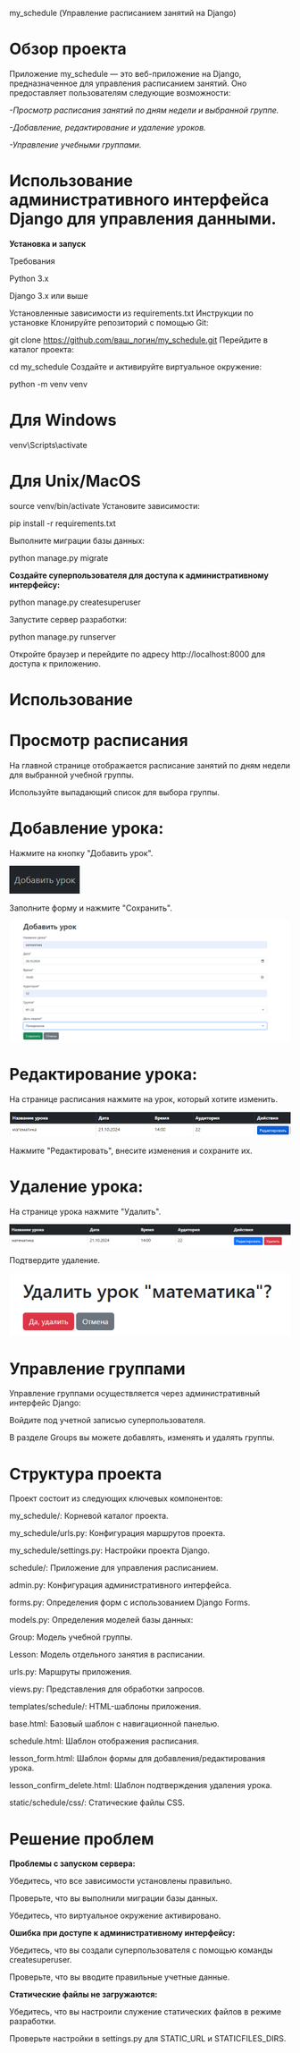 my_schedule (Управление расписанием занятий на Django)


# **Обзор проекта**

Приложение my_schedule — это веб-приложение на Django, предназначенное для управления расписанием занятий. Оно предоставляет пользователям следующие возможности:

*-Просмотр расписания занятий по дням недели и выбранной группе.*

*-Добавление, редактирование и удаление уроков.*

*-Управление учебными группами.*

# **Использование административного интерфейса Django для управления данными.**

**Установка и запуск**

Требования

Python 3.x

Django 3.x или выше

Установленные зависимости из requirements.txt
Инструкции по установке
Клонируйте репозиторий с помощью Git:

git clone https://github.com/ваш_логин/my_schedule.git
Перейдите в каталог проекта:

cd my_schedule
Создайте и активируйте виртуальное окружение:

python -m venv venv
# Для Windows
venv\Scripts\activate
# Для Unix/MacOS
source venv/bin/activate
Установите зависимости:

pip install -r requirements.txt

Выполните миграции базы данных:

python manage.py migrate

**Создайте суперпользователя для доступа к административному интерфейсу:**

python manage.py createsuperuser

Запустите сервер разработки:

python manage.py runserver

Откройте браузер и перейдите по адресу http://localhost:8000 для доступа к приложению.


# **Использование**
# Просмотр расписания

На главной странице отображается расписание занятий по дням недели для выбранной учебной группы.

Используйте выпадающий список для выбора группы.

# Добавление урока:
Нажмите на кнопку "Добавить урок".

![](img_2.png)

Заполните форму и нажмите "Сохранить".

![img_3.png](img_3.png)

# Редактирование урока:

На странице расписания нажмите на урок, который хотите изменить.

![img_4.png](img_4.png)

Нажмите "Редактировать", внесите изменения и сохраните их.

# Удаление урока:

На странице урока нажмите "Удалить".

![img_5.png](img_5.png)

Подтвердите удаление.

![img_6.png](img_6.png)

# Управление группами
Управление группами осуществляется через административный интерфейс Django:

Войдите под учетной записью суперпользователя.

В разделе Groups вы можете добавлять, изменять и удалять группы.

# **Структура проекта**
Проект состоит из следующих ключевых компонентов:

my_schedule/: Корневой каталог проекта.

my_schedule/urls.py: Конфигурация маршрутов проекта.

my_schedule/settings.py: Настройки проекта Django.

schedule/: Приложение для управления расписанием.

admin.py: Конфигурация административного интерфейса.

forms.py: Определения форм с использованием Django Forms.

models.py: Определения моделей базы данных:

Group: Модель учебной группы.

Lesson: Модель отдельного занятия в расписании.


urls.py: Маршруты приложения.

views.py: Представления для обработки запросов.

templates/schedule/: HTML-шаблоны приложения.

base.html: Базовый шаблон с навигационной панелью.

schedule.html: Шаблон отображения расписания.

lesson_form.html: Шаблон формы для добавления/редактирования урока.

lesson_confirm_delete.html: Шаблон подтверждения удаления урока.

static/schedule/css/: Статические файлы CSS.

# **Решение проблем**
**Проблемы с запуском сервера:**

Убедитесь, что все зависимости установлены правильно.

Проверьте, что вы выполнили миграции базы данных.

Убедитесь, что виртуальное окружение активировано.

**Ошибка при доступе к административному интерфейсу:**

Убедитесь, что вы создали суперпользователя с помощью команды createsuperuser.

Проверьте, что вы вводите правильные учетные данные.

**Статические файлы не загружаются:**

Убедитесь, что вы настроили служение статических файлов в режиме разработки.

Проверьте настройки в settings.py для STATIC_URL и STATICFILES_DIRS.

